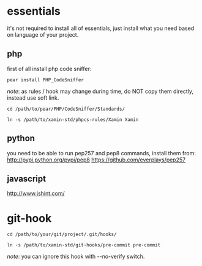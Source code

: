essentials
==========
it's not required to install all of essentials, just install what you need based on language of your project.

php
---
first of all install php code sniffer:

`pear install PHP_CodeSniffer`

*note*: as rules / hook may change during time, do NOT copy them directly, instead use soft link.

`cd /path/to/pear/PHP/CodeSniffer/Standards/`

`ln -s /path/to/xamin-std/phpcs-rules/Xamin Xamin`

python
------
you need to be able to run pep257 and pep8 commands, install them from:
http://pypi.python.org/pypi/pep8
https://github.com/everplays/pep257

javascript
----------
http://www.jshint.com/

git-hook
========
`cd /path/to/your/git/project/.git/hooks/`

`ln -s /path/to/xamin-std/git-hooks/pre-commit pre-commit`

*note*: you can ignore this hook with --no-verify switch.

